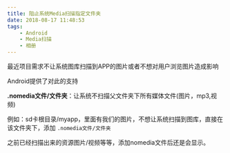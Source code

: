 ```yaml
---
title: 阻止系统Media扫描指定文件夹
date: 2018-08-17 11:48:53
tags: 
	- Android
	- Media扫描
	- 相册
---
```


最近项目需求不让系统图库扫描到APP的图片或者不想对用户浏览图片造成影响

Android提供了对此的支持

**.nomedia文件/文件夹**：让系统不扫描父文件夹下所有媒体文件(图片，mp3,视频)

例如：sd卡根目录/myapp，里面有我们的图片，不想让系统扫描到图库，直接在该文件夹下，添加 `.nomedia文件/文件夹`

之前已经扫描出来的资源图片/视频等等，添加nomedia文件后还是会显示。